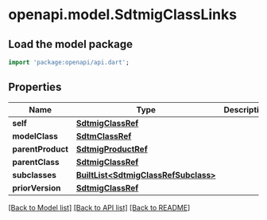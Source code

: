 # openapi.model.SdtmigClassLinks

## Load the model package
```dart
import 'package:openapi/api.dart';
```

## Properties
Name | Type | Description | Notes
------------ | ------------- | ------------- | -------------
**self** | [**SdtmigClassRef**](SdtmigClassRef.md) |  | [optional] 
**modelClass** | [**SdtmClassRef**](SdtmClassRef.md) |  | [optional] 
**parentProduct** | [**SdtmigProductRef**](SdtmigProductRef.md) |  | [optional] 
**parentClass** | [**SdtmigClassRef**](SdtmigClassRef.md) |  | [optional] 
**subclasses** | [**BuiltList&lt;SdtmigClassRefSubclass&gt;**](SdtmigClassRefSubclass.md) |  | [optional] 
**priorVersion** | [**SdtmigClassRef**](SdtmigClassRef.md) |  | [optional] 

[[Back to Model list]](../README.md#documentation-for-models) [[Back to API list]](../README.md#documentation-for-api-endpoints) [[Back to README]](../README.md)


